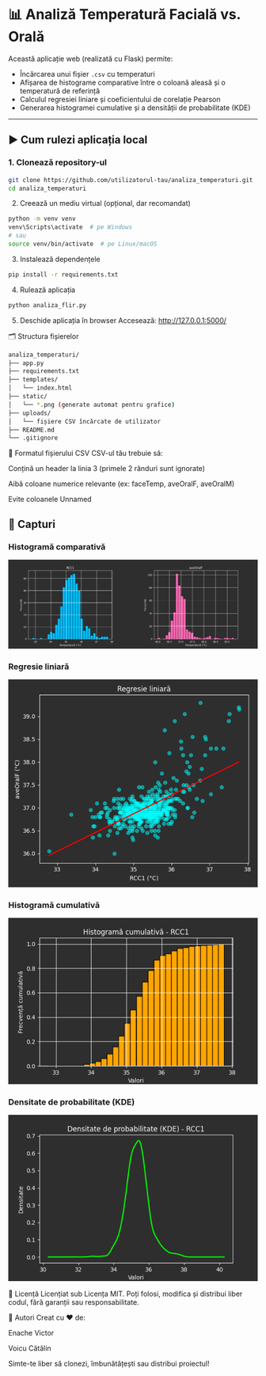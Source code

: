 # 📊 Analiză Temperatură Facială vs. Orală

Această aplicație web (realizată cu Flask) permite:
- Încărcarea unui fișier `.csv` cu temperaturi
- Afișarea de histograme comparative între o coloană aleasă și o temperatură de referință
- Calculul regresiei liniare și coeficientului de corelație Pearson
- Generarea histogramei cumulative și a densității de probabilitate (KDE)

---

## ▶️ Cum rulezi aplicația local

### 1. Clonează repository-ul

```bash
git clone https://github.com/utilizatorul-tau/analiza_temperaturi.git
cd analiza_temperaturi
```
2. Creează un mediu virtual (opțional, dar recomandat)  
```bash
python -m venv venv
venv\Scripts\activate  # pe Windows
# sau
source venv/bin/activate  # pe Linux/macOS
```
3. Instalează dependențele
```bash
pip install -r requirements.txt
```
4. Rulează aplicația
```bash
python analiza_flir.py
```
5. Deschide aplicația în browser
Accesează:
http://127.0.0.1:5000/

🗂 Structura fișierelor
```bash
analiza_temperaturi/
├── app.py
├── requirements.txt
├── templates/
│   └── index.html
├── static/
│   └── *.png (generate automat pentru grafice)
├── uploads/
│   └── fișiere CSV încărcate de utilizator
├── README.md
└── .gitignore
```

🧪 Formatul fișierului CSV
CSV-ul tău trebuie să:

Conțină un header la linia 3 (primele 2 rânduri sunt ignorate)

Aibă coloane numerice relevante (ex: faceTemp, aveOralF, aveOralM)

Evite coloanele Unnamed

## 📸 Capturi

### Histogramă comparativă
![Histogramă comparativă](static/comparison.png)

### Regresie liniară
![Regresie liniară](static/regression.png)

### Histogramă cumulativă
![Histogramă cumulativă](static/cumulativa.png)

### Densitate de probabilitate (KDE)
![Densitate](static/densitate.png)

📜 Licență
Licențiat sub Licența MIT.
Poți folosi, modifica și distribui liber codul, fără garanții sau responsabilitate.

🙌 Autori
Creat cu ❤️ de:

Enache Victor

Voicu Cătălin

Simte-te liber să clonezi, îmbunătățești sau distribui proiectul!